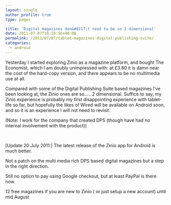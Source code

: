 ```yaml
---
layout: single
author_profile: true
type: pages

title: 'Digital magazines don&#8217;t need to be so 2 dimensional'
date: 2011-07-07T10:10:56+00:00
permalink: /2011/07/07/tablet-magazines-digital-publishing-suite/
categories:
  - android
---
```

Yesterday I started exploring Zinio as a magazine platform, and bought The Economist, which I am doubly unimpressed with: at £3.80 it is damn near the cost of the hard-copy version, and there appears to be no multimedia use at all.

Compared with some of the Digital Publishing Suite based magazines I’ve been looking at, the Zinio ones are so….. 2 dimensional. Suffice to say, my Zinio experience is probably my first disappointing experience with tablet-life so far, but hopefully the likes of Wired will be available on Android soon, and so it is an experience I will not need to revisit.

(Note: I work for the company that created DPS (though have had no internal involvement with the product))

&nbsp;

[Update 20 July 2011:] The latest release of the Zinio app for Android is much better.

Not a patch on the multi media rich DPS based digital magazines but a step in the right direction.

Still no option to pay using Google checkout, but at least PayPal is there now.

12 free magazines if you are new to Zinio ( or just setup a new account) until mid August
